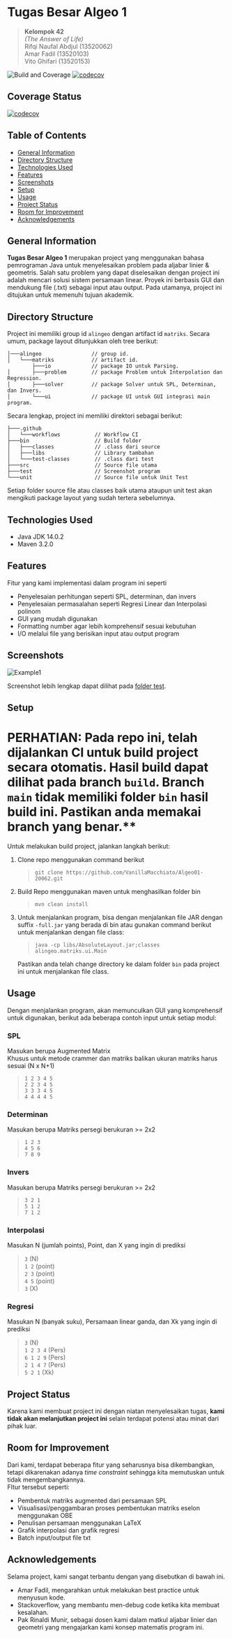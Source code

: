 # Tugas Besar Algeo 1

> **Kelompok 42**  
> _(The Answer of Life)_  
> Rifqi Naufal Abdjul (13520062)  
> Amar Fadil (13520103)  
> Vito Ghifari (13520153)

![Build and Coverage](https://github.com/VanillaMacchiato/Algeo01-20062/actions/workflows/main.yml/badge.svg)
[![codecov](https://codecov.io/gh/VanillaMacchiato/Algeo01-20062/branch/main/graph/badge.svg?token=0RLTWCO56O)](https://codecov.io/gh/VanillaMacchiato/Algeo01-20062)

## Coverage Status
[![codecov](https://codecov.io/gh/VanillaMacchiato/Algeo01-20062/branch/main/graph/tree.svg?token=0RLTWCO56O)](https://codecov.io/gh/VanillaMacchiato/Algeo01-20062)

## Table of Contents

- [General Information](#general-information)
- [Directory Structure](#directory-structture)
- [Technologies Used](#technologies-used)
- [Features](#features)
- [Screenshots](#screenshots)
- [Setup](#setup)
- [Usage](#usage)
- [Project Status](#project-status)
- [Room for Improvement](#room-for-improvement)
- [Acknowledgements](#acknowledgements)

## General Information

**Tugas Besar Algeo 1** merupakan project yang menggunakan bahasa pemrograman Java untuk menyelesaikan problem pada aljabar linier & geometris. Salah satu problem yang dapat diselesaikan dengan project ini adalah mencari solusi sistem persamaan linear. Proyek ini berbasis GUI dan mendukung file (.txt) sebagai input atau output. Pada utamanya, project ini ditujukan untuk memenuhi tujuan akademik.

## Directory Structure

Project ini memiliki group id `alingeo` dengan artifact id `matriks`. Secara umum, package layout ditunjukkan oleh tree berikut:

```
│───alingeo                // group id.
│   └───matriks            // artifact id.
        ├───io             // package IO untuk Parsing.
│       ├───problem        // package Problem untuk Interpolation dan Regression.
│       ├───solver         // package Solver untuk SPL, Determinan, dan Invers.
│       └───ui             // package UI untuk GUI integrasi main program.
```

Secara lengkap, project ini memiliki direktori sebagai berikut:

```
├───.github
│   └───workflows           // Workflow CI
├───bin                     // Build folder
│   ├───classes             // .class dari source
│   ├───libs                // Library tambahan
│   └───test-classes        // .class dari test
├───src                     // Source file utama
├───test                    // Screenshot program
└───unit                    // Source file untuk Unit Test
```

Setiap folder source file atau classes baik utama ataupun unit test akan mengikuti package layout yang sudah tertera sebelumnya.

## Technologies Used

- Java JDK 14.0.2
- Maven 3.2.0

## Features

Fitur yang kami implementasi dalam program ini seperti

- Penyelesaian perhitungan seperti SPL, determinan, dan invers
- Penyelesaian permasalahan seperti Regresi Linear dan Interpolasi polinom
- GUI yang mudah digunakan
- Formatting number agar lebih komprehensif sesuai kebutuhan
- I/O melalui file yang berisikan input atau output program

## Screenshots

![Example1](https://github.com/VanillaMacchiato/Algeo01-20062/raw/main/test/1a.png)

Screenshot lebih lengkap dapat dilihat pada [folder test](./test/).

## Setup

# PERHATIAN: Pada repo ini, telah dijalankan CI untuk build project secara otomatis. Hasil build dapat dilihat pada branch `build`. Branch `main` tidak memiliki folder `bin` hasil build ini. Pastikan anda memakai branch yang benar.**

Untuk melakukan build project, jalankan langkah berikut:

1. Clone repo menggunakan command berikut
   > `git clone https://github.com/VanillaMacchiato/Algeo01-20062.git`
2. Build Repo menggunakan maven untuk menghasilkan folder bin
   > `mvn clean install`
3. Untuk menjalankan program, bisa dengan menjalankan file JAR dengan suffix `-full.jar` yang berada di bin
   atau gunakan command berikut untuk menjalankan dengan file class:
   > `java -cp libs/AbsoluteLayout.jar;classes alingeo.matriks.ui.Main`

   Pastikan anda telah change directory ke dalam folder `bin` pada project ini untuk menjalankan file class.



## Usage

Dengan menjalankan program, akan memunculkan GUI yang komprehensif untuk digunakan, berikut ada beberapa contoh input untuk setiap modul:

### SPL

Masukan berupa Augmented Matrix  
Khusus untuk metode crammer dan matriks balikan ukuran matriks harus sesuai (N x N+1)

> `1 2 3 4 5`  
> `2 2 3 4 5`  
> `3 3 3 4 5`  
> `4 4 4 4 5`

### Determinan

Masukan berupa Matriks persegi berukuran >= 2x2

> `1 2 3`  
> `4 5 6`  
> `7 8 9`

### Invers

Masukan berupa Matriks persegi berukuran >= 2x2

> `3 2 1`  
> `5 1 2`  
> `7 1 2`

### Interpolasi

Masukan N (jumlah points), Point, dan X yang ingin di prediksi

> `3` (N)  
> `1 2` (point)  
> `2 3` (point)  
> `4 5` (point)  
> `3` (X)

### Regresi

Masukan N (banyak suku), Persamaan linear ganda, dan Xk yang ingin di prediksi

> `3` (N)  
> `1 2 3 4` (Pers)  
> `6 1 2 9` (Pers)  
> `2 1 4 7` (Pers)  
> `5 2 1` (Xk)

## Project Status

Karena kami membuat project ini dengan niatan menyelesaikan tugas, **kami tidak akan melanjutkan project ini** selain terdapat potensi atau minat dari pihak luar.

## Room for Improvement

Dari kami, terdapat beberapa fitur yang seharusnya bisa dikembangkan, tetapi dikarenakan adanya _time constraint_ sehingga kita memutuskan untuk tidak mengembangkannya.  
FItur tersebut seperti:

- Pembentuk matriks augmented dari persamaan SPL
- Visualisasi/penggambaran proses pembentukan matriks eselon menggunakan OBE
- Penulisan persamaan menggunakan LaTeX
- Grafik interpolasi dan grafik regresi
- Batch input/output file txt

## Acknowledgements

Selama project, kami sangat terbantu dengan yang disebutkan di bawah ini.

- Amar Fadil, mengarahkan untuk melakukan best practice untuk menyusun kode.
- Stackoverflow, yang membantu men-debug code ketika kita membuat kesalahan.
- Pak Rinaldi Munir, sebagai dosen kami dalam matkul aljabar linier dan geometri yang mengajarkan kami konsep matematis program ini.
